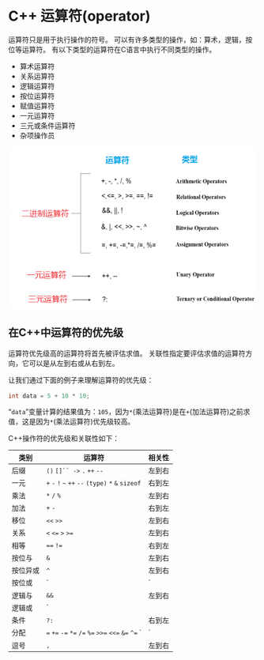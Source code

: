 # C++ 运算符(operator)

运算符只是用于执行操作的符号。 可以有许多类型的操作，如：算术，逻辑，按位等运算符。
有以下类型的运算符在C语言中执行不同类型的操作。

- 算术运算符
- 关系运算符
- 逻辑运算符
- 按位运算符
- 赋值运算符
- 一元运算符
- 三元或条件运算符
- 杂项操作员

![img](./images/operator.png)

## 在C++中运算符的优先级

运算符优先级高的运算符将首先被评估求值。 关联性指定要评估求值的运算符方向，它可以是从左到右或从右到左。

让我们通过下面的例子来理解运算符的优先级：

```cpp
int data = 5 + 10 * 10;
```

“`data`”变量计算的结果值为：`105`，因为`*`(乘法运算符)是在`+`(加法运算符)之前求值，这是因为`*`(乘法运算符)优先级较高。

C++操作符的优先级和关联性如下：

| 类别     | 运算符                                                 | 相关性 |
| -------- | ------------------------------------------------------ | ------ |
| 后缀     | `()` `[]`` ->` `.` `++` `--`                           | 左到右 |
| 一元     | `+` `-` `!` `~` `++` `--` `(type)` `*` `&` `sizeof`    | 右到左 |
| 乘法     | `*` `/` `%`                                            | 左到右 |
| 加法     | `+` `-`                                                | 右到左 |
| 移位     | `<<` `>>`                                              | 左到右 |
| 关系     | `<` `<=` `>` `>=`                                      | 左到右 |
| 相等     | `==` `!=`                                              | 右到左 |
| 按位与   | `&`                                                    | 左到右 |
| 按位异或 | `^`                                                    | 左到右 |
| 按位或   | `|`                                                    | 右到左 |
| 逻辑与   | `&&`                                                   | 左到右 |
| 逻辑或   | `||`                                                   | 左到右 |
| 条件     | `?:`                                                   | 右到左 |
| 分配     | `=` `+=` `-=` `*=` `/=` `%=` `>>=` `<<=` `&=` `^=` `|` | 左到右 |
| 逗号     | `,`                                                    | 左到右 |